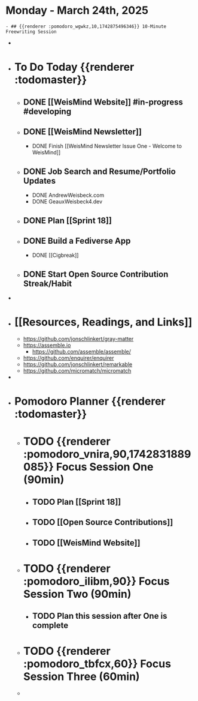 # Monday - March 24th, 2025
	- ## {{renderer :pomodoro_wgwkz,10,1742875496346}} 10-Minute Freewriting Session
-
- # To Do Today {{renderer :todomaster}}
	- ## DONE [[WeisMind Website]] #in-progress #developing
	- ## DONE [[WeisMind Newsletter]]
		- DONE Finish [[WeisMind Newsletter Issue One - Welcome to WeisMind]]
	- ## DONE Job Search and Resume/Portfolio Updates
		- DONE AndrewWeisbeck.com
		- DONE GeauxWeisbeck4.dev
	- ## DONE Plan [[Sprint 18]]
	- ## DONE Build a Fediverse App
		- DONE [[Cigbreak]]
	- ## DONE Start Open Source Contribution Streak/Habit
-
- # [[Resources, Readings, and Links]]
	- https://github.com/jonschlinkert/gray-matter
	- https://assemble.io
		- https://github.com/assemble/assemble/
	- https://github.com/enquirer/enquirer
	- https://github.com/jonschlinkert/remarkable
	- https://github.com/micromatch/micromatch
-
- # Pomodoro Planner {{renderer :todomaster}}
	- # TODO {{renderer :pomodoro_vnira,90,1742831889085}} Focus Session One (90min)
		- ## TODO Plan [[Sprint 18]]
		- ## TODO [[Open Source Contributions]]
		- ## TODO [[WeisMind Website]]
	- # TODO {{renderer :pomodoro_ilibm,90}} Focus Session Two (90min)
		- ## TODO Plan this session after One is complete
	- # TODO {{renderer :pomodoro_tbfcx,60}} Focus Session Three (60min)
	-
